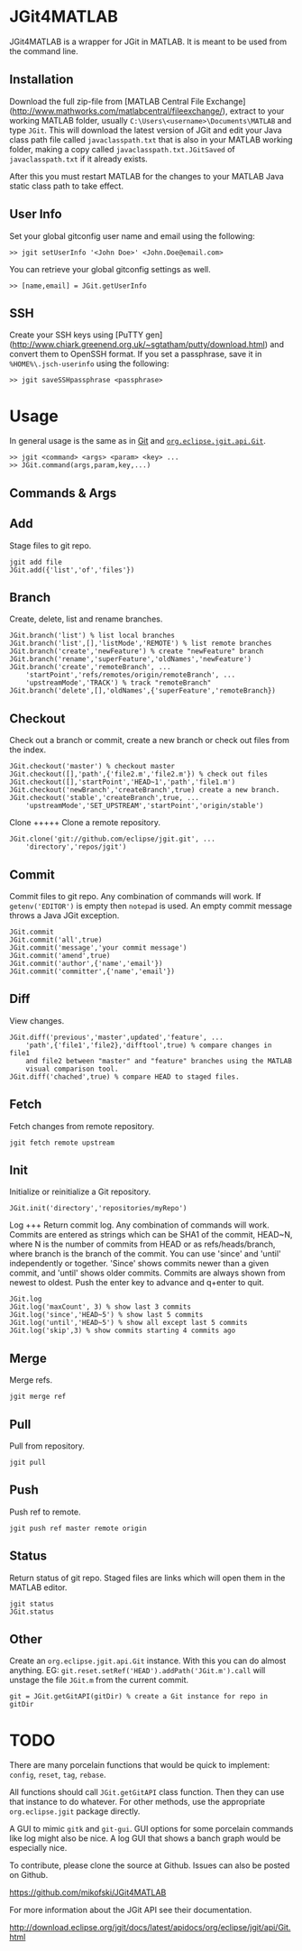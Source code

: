 JGit4MATLAB
===========
JGit4MATLAB is a wrapper for JGit in MATLAB. It is meant to be used from the
command line.

Installation
------------
Download the full zip-file from [MATLAB Central File Exchange]
(http://www.mathworks.com/matlabcentral/fileexchange/), extract to your working
MATLAB folder, usually `C:\Users\<username>\Documents\MATLAB` and type `JGit`.
This will download the latest version of JGit and edit your Java class path file
called `javaclasspath.txt` that is also in your MATLAB working folder, making a
copy called `javaclasspath.txt.JGitSaved` of `javaclasspath.txt` if it already exists.

After this you must restart MATLAB for the changes to your MATLAB Java static
class path to take effect.

User Info
---------
Set your global gitconfig user name and email using the following:

    >> jgit setUserInfo '<John Doe>' <John.Doe@email.com>

You can retrieve your global gitconfig settings as well.

    >> [name,email] = JGit.getUserInfo

SSH
---
Create your SSH keys using [PuTTY gen]
(http://www.chiark.greenend.org.uk/~sgtatham/putty/download.html)
and convert them to OpenSSH format. If you
set a passphrase, save it in `%HOME%\.jsch-userinfo` using the following:

    >> jgit saveSSHpassphrase <passphrase>

Usage
=====
In general usage is the same as in [Git](http://git-scm.com/docs/git-help) and
[`org.eclipse.jgit.api.Git`](http://download.eclipse.org/jgit/docs/latest/apidocs/).

    >> jgit <command> <args> <param> <key> ...
    >> JGit.command(args,param,key,...)

Commands & Args 
---------------

Add
---
Stage files to git repo.

    jgit add file 
    JGit.add({'list','of','files'})

Branch 
------
Create, delete, list and rename branches.

    JGit.branch('list') % list local branches 
    JGit.branch('list',[],'listMode','REMOTE') % list remote branches 
    JGit.branch('create','newFeature') % create "newFeature" branch 
    JGit.branch('rename','superFeature','oldNames','newFeature') 
    JGit.branch('create','remoteBranch', ... 
        'startPoint','refs/remotes/origin/remoteBranch', ... 
        'upstreamMode','TRACK') % track "remoteBranch" 
    JGit.branch('delete',[],'oldNames',{'superFeature','remoteBranch})

Checkout
--------
Check out a branch or commit, create a new branch or check out files from the
index.

    JGit.checkout('master') % checkout master 
    JGit.checkout([],'path',{'file2.m','file2.m'}) % check out files 
    JGit.checkout([],'startPoint','HEAD~1','path','file1.m') 
    JGit.checkout('newBranch','createBranch',true) create a new branch. 
    JGit.checkout('stable','createBranch',true, ... 
        'upstreamMode','SET_UPSTREAM','startPoint','origin/stable')

Clone
+++++
Clone a remote repository.

    JGit.clone('git://github.com/eclipse/jgit.git', ... 
        'directory','repos/jgit')

Commit
------
Commit files to git repo. Any combination of commands will work. If `getenv('EDITOR')`
is empty then `notepad` is used. An empty commit message throws a Java JGit exception.

    JGit.commit
    JGit.commit('all',true)
    JGit.commit('message','your commit message')
    JGit.commit('amend',true)
    JGit.commit('author',{'name','email'})
    JGit.commit('committer',{'name','email'})

Diff
----
View changes.

    JGit.diff('previous','master',updated','feature', ... 
        'path',{'file1','file2},'difftool',true) % compare changes in file1 
        and file2 between "master" and "feature" branches using the MATLAB 
        visual comparison tool. 
    JGit.diff('chached',true) % compare HEAD to staged files.

Fetch
-----
Fetch changes from remote repository.

    jgit fetch remote upstream

Init
----
Initialize or reinitialize a Git repository.

    JGit.init('directory','repositories/myRepo')

Log
+++
Return commit log. Any combination of commands will work. Commits are entered
as strings which can be SHA1 of the commit, HEAD~N, where N is the number of
commits from HEAD or as refs/heads/branch, where branch is the branch of the
commit. You can use 'since' and 'until' independently or together. 'Since' shows
commits newer than a given commit, and 'until' shows older commits. Commits are
always shown from newest to oldest. Push the enter key to advance and q+enter to
quit.

    JGit.log
    JGit.log('maxCount', 3) % show last 3 commits
    JGit.log('since','HEAD~5') % show last 5 commits
    JGit.log('until','HEAD~5') % show all except last 5 commits
    JGit.log('skip',3) % show commits starting 4 commits ago

Merge
-----
Merge refs.

    jgit merge ref

Pull
----
Pull from repository.

    jgit pull

Push
----
Push ref to remote.

    jgit push ref master remote origin

Status
------
Return status of git repo. Staged files are links which will open them in the
MATLAB editor.

    jgit status
    JGit.status

Other
-----
Create an `org.eclipse.jgit.api.Git` instance. With this you can do almost
anything. EG: `git.reset.setRef('HEAD').addPath('JGit.m').call` will unstage the
file `JGit.m` from the current commit.

    git = JGit.getGitAPI(gitDir) % create a Git instance for repo in gitDir

TODO
====
There are many porcelain functions that would be quick to implement:
`config`, `reset`, `tag`, `rebase`.

All functions should call `JGit.getGitAPI` class function. Then they can use that
instance to do whatever. For other methods, use the appropriate `org.eclipse.jgit`
package directly.

A GUI to mimic `gitk` and `git-gui`. GUI options for some porcelain commands like
log might also be nice. A log GUI that shows a banch graph would be especially nice.

To contribute, please clone the source at Github. Issues can also be posted on Github.

https://github.com/mikofski/JGit4MATLAB

For more information about the JGit API see their documentation.

http://download.eclipse.org/jgit/docs/latest/apidocs/org/eclipse/jgit/api/Git.html
